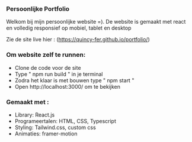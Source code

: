 ### Persoonlijke Portfolio

Welkom bij mijn persoonlijke website =). De website is gemaakt met react en volledig responsief op mobiel, tablet en desktop

Zie de site live hier : (https://quincy-fer.github.io/portfolio/)

### Om website zelf te runnen: 

* Clone de code voor de site
* Type " npm run build " in je terminal
* Zodra het klaar is met bouwen type " npm start "
* Open http://localhost:3000/ om te bekijken

### Gemaakt met :

* Library: React.js
* Programeertalen: HTML, CSS,  Typescript
* Styling: Tailwind.css, custom css
* Animaties: framer-motion

